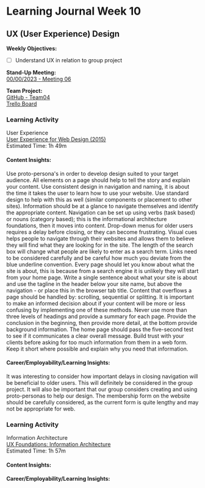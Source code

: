 # Learning Journal Week 10

## UX (User Experience) Design

**Weekly Objectives:**

- [ ] Understand UX in relation to group project

**Stand-Up Meeting:** <br>
[00/00/2023 - Meeting 06]()

**Team Project:** <br>
[GitHub - Team04](https://github.com/cp3402-students/cp3402-2023-a2-team04) <br>
[Trello Board](https://trello.com/b/KYotjzhS/workflow) <br>

### Learning Activity

User Experience <br>
[User Experience for Web Design (2015)](https://www.linkedin.com/learning/user-experience-for-web-design/building-a-site-for-your-visitors?autoSkip=true&autoplay=true&resume=false&u=2223545) <br>
Estimated Time: 1h 49m

#### Content Insights:

Use proto-persona's in order to develop design suited to your target audience. All elements on a page should help to
tell the story and explain your content. Use consistent design in navigation and naming, it is about the time it takes
the user to learn how to use your website. Use standard design to help with this as well (similar components or
placement to other sites). Information should be at a glance to navigate themselves and identify the appropriate
content. Navigation can be set up using verbs (task based) or nouns (category based); this is the informational
architecture foundations, then it moves into content. Drop-down menus for older users requires a delay before closing,
or they can become frustrating. Visual cues helps people to navigate through their websites and allows them to believe
they will find what they are looking for in the site. The length of the search box will change what people are likely to
enter as a search term. Links need to be considered carefully and be careful how much you deviate from the blue
underline convention. Every page should let you know about what the site is about, this is because from a search engine
it is unlikely they will start from your home page. Write a single sentence about what your site is about and use the
tagline in the header below your site name, but above the navigation - or place this in the browser tab title. Content
that overflows a page should be handled by: scrolling, sequential or splitting. It is important to make an informed
decision about if your content will be more or less confusing by implementing one of these methods. Never use more than
three levels of headings and provide a summary for each page. Provide the conclusion in the beginning, then provide more
detail, at the bottom provide background information. The home page should pass the five-second test to see if it
communicates a clear overall message. Build trust with your clients before asking for too much information from them in
a web form. Keep it short where possible and explain why you need that information.

#### Career/Employability/Learning Insights:

It was interesting to consider how important delays in closing navigation will be beneficial to older users. This will
definitely be considered in the group project. It will also be important that our group considers creating and using
proto-personas to help our design. The membership form on the website should be carefully considered, as the current
form is quite lengthy and may not be appropriate for web.

### Learning Activity

Information Architecture <br>
[UX Foundations: Information Architecture](https://www.linkedin.com/learning/ux-foundations-information-architecture/welcome?u=2223545) <br>
Estimated Time: 1h 57m

#### Content Insights:

#### Career/Employability/Learning Insights: